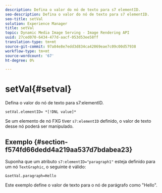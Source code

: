 ```yaml
---
description: Defina o valor do nó de texto para s7 elementID.
seo-description: Defina o valor do nó de texto para s7 elementID.
seo-title: setVal
solution: Experience Manager
title: setVal
topic: Dynamic Media Image Serving - Image Rendering API
uuid: 27ced070-6434-477d-aacf-053d53ee58ff
translation-type: tm+mt
source-git-commit: 97a84e8e7edd3d834ca42069eae7c09c00d57938
workflow-type: tm+mt
source-wordcount: '67'
ht-degree: 0%

---
```



# setVal{#setval}

Defina o valor do nó de texto para s7:elementID.

`setVal.elementID= *[!DNL value]*`

Se um elemento de nó FXG tiver `s7:elementID` definido, o valor de texto desse nó poderá ser manipulado.

## Exemplo {#section-f574fd66dedd4a219aa537d7bdabea23}

Suponha que um atributo `s7:elementID="paragraph1"` esteja definido para um nó `TextGraphic`, o seguinte é válido:

`&setVal.paragraph=Hello`

Este exemplo define o valor de texto para o nó de parágrafo como &quot;Hello&quot;.
